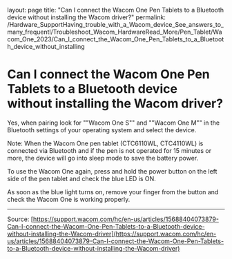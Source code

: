 layout: page
title: "Can I connect the Wacom One Pen Tablets to a Bluetooth device without installing the Wacom driver?"
permalink: /Hardware_SupportHaving_trouble_with_a_Wacom_device_See_answers_to_many_frequentl/Troubleshoot_Wacom_HardwareRead_More/Pen_Tablet/Wacom_One_2023/Can_I_connect_the_Wacom_One_Pen_Tablets_to_a_Bluetooth_device_without_installing

# Can I connect the Wacom One Pen Tablets to a Bluetooth device without installing the Wacom driver?

Yes, when pairing look for ""Wacom One S"" and ""Wacom One M"" in the Bluetooth settings of your operating system and select the device.


Note: When the Wacom One pen tablet (CTC6110WL, CTC4110WL) is connected via Bluetooth and if the pen is not operated for 15 minutes or more, the device will go into sleep mode to save the battery power.


To use the Wacom One again, press and hold the power button on the left side of the pen tablet and check the blue LED is ON.


As soon as the blue light turns on, remove your finger from the button and check the Wacom One is working properly.

---
Source: [https://support.wacom.com/hc/en-us/articles/15688404073879-Can-I-connect-the-Wacom-One-Pen-Tablets-to-a-Bluetooth-device-without-installing-the-Wacom-driver](https://support.wacom.com/hc/en-us/articles/15688404073879-Can-I-connect-the-Wacom-One-Pen-Tablets-to-a-Bluetooth-device-without-installing-the-Wacom-driver)
